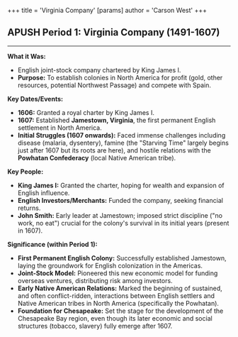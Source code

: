 +++
 title = 'Virginia Company'
[params]
	author = 'Carson West'
+++
## APUSH Period 1: Virginia Company (1491-1607)

---

**What it Was:**
*   English joint-stock company chartered by King James I.
*   **Purpose:** To establish colonies in North America for profit (gold, other resources, potential Northwest Passage) and compete with Spain.

**Key Dates/Events:**
*   **1606:** Granted a royal charter by King James I.
*   **1607:** Established **Jamestown, Virginia**, the first permanent English settlement in North America.
*   **Initial Struggles (1607 onwards):** Faced immense challenges including disease (malaria, dysentery), famine (the "Starving Time" largely begins just after 1607 but its roots are here), and hostile relations with the **Powhatan Confederacy** (local Native American tribe).

**Key People:**
*   **King James I:** Granted the charter, hoping for wealth and expansion of English influence.
*   **English Investors/Merchants:** Funded the company, seeking financial returns.
*   **John Smith:** Early leader at Jamestown; imposed strict discipline ("no work, no eat") crucial for the colony's survival in its initial years (present in 1607).

**Significance (within Period 1):**
*   **First Permanent English Colony:** Successfully established Jamestown, laying the groundwork for English colonization in the Americas.
*   **Joint-Stock Model:** Pioneered this new economic model for funding overseas ventures, distributing risk among investors.
*   **Early Native American Relations:** Marked the beginning of sustained, and often conflict-ridden, interactions between English settlers and Native American tribes in North America (specifically the Powhatan).
*   **Foundation for Chesapeake:** Set the stage for the development of the Chesapeake Bay region, even though its later economic and social structures (tobacco, slavery) fully emerge after 1607.
